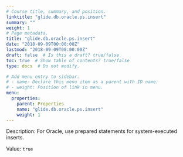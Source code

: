 ```yaml
---
# Course title, summary, and position.
linktitle: "glide.db.oracle.ps.insert"
summary: ""
weight: 1
# Page metadata.
title: "glide.db.oracle.ps.insert"
date: "2018-09-09T00:00:00Z"
lastmod: "2018-09-09T00:00:00Z"
draft: false  # Is this a draft? true/false
toc: true  # Show table of contents? true/false
type: docs  # Do not modify.

# Add menu entry to sidebar.
# - name: Declare this menu item as a parent with ID name.
# - weight: Position of link in menu.
menu:
  properties:
    parent: Properties
    name: "glide.db.oracle.ps.insert"
    weight: 1
---
```


Description: For Oracle, use prepared statements for system-executed inserts.


Value: `true`